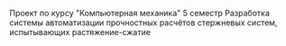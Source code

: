 Проект по курсу "Компьютерная механика" 5 семестр
Разработка системы автоматизации прочностных расчётов стержневых систем, испытывающих растяжение-сжатие
